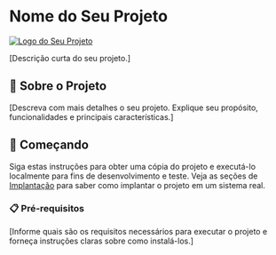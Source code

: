 # Nome do Seu Projeto

[![Logo do Seu Projeto](link-para-o-logo.png)](link-para-o-seu-projeto)

[Descrição curta do seu projeto.]

## 📖 Sobre o Projeto

[Descreva com mais detalhes o seu projeto. Explique seu propósito, funcionalidades e principais características.]

## 🚀 Começando

Siga estas instruções para obter uma cópia do projeto e executá-lo localmente para fins de desenvolvimento e teste. Veja as seções de [Implantação](#-implantação) para saber como implantar o projeto em um sistema real.

### 📋 Pré-requisitos

[Informe quais são os requisitos necessários para executar o projeto e forneça instruções claras sobre como instalá-los.]

